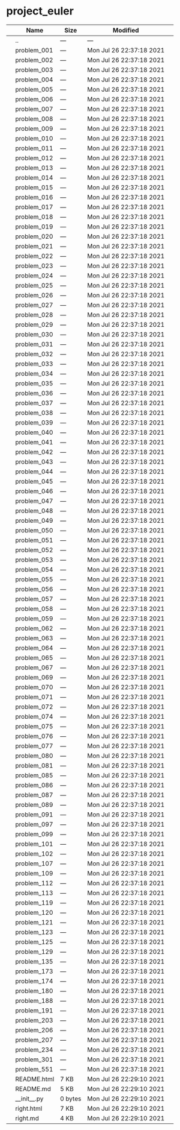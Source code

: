 # project_euler

<table><thead><tr class="header"><th></th><th>Name</th><th>Size</th><th>Modified</th><th></th></tr></thead><tbody><tr class="odd"><td></td><td><span class="goup">..</span></td><td>—</td><td>—</td><td></td></tr><tr class="even"><td></td><td><span class="name">problem_001</span></td><td>—</td><td>Mon Jul 26 22:37:18 2021</td><td></td></tr><tr class="odd"><td></td><td><span class="name">problem_002</span></td><td>—</td><td>Mon Jul 26 22:37:18 2021</td><td></td></tr><tr class="even"><td></td><td><span class="name">problem_003</span></td><td>—</td><td>Mon Jul 26 22:37:18 2021</td><td></td></tr><tr class="odd"><td></td><td><span class="name">problem_004</span></td><td>—</td><td>Mon Jul 26 22:37:18 2021</td><td></td></tr><tr class="even"><td></td><td><span class="name">problem_005</span></td><td>—</td><td>Mon Jul 26 22:37:18 2021</td><td></td></tr><tr class="odd"><td></td><td><span class="name">problem_006</span></td><td>—</td><td>Mon Jul 26 22:37:18 2021</td><td></td></tr><tr class="even"><td></td><td><span class="name">problem_007</span></td><td>—</td><td>Mon Jul 26 22:37:18 2021</td><td></td></tr><tr class="odd"><td></td><td><span class="name">problem_008</span></td><td>—</td><td>Mon Jul 26 22:37:18 2021</td><td></td></tr><tr class="even"><td></td><td><span class="name">problem_009</span></td><td>—</td><td>Mon Jul 26 22:37:18 2021</td><td></td></tr><tr class="odd"><td></td><td><span class="name">problem_010</span></td><td>—</td><td>Mon Jul 26 22:37:18 2021</td><td></td></tr><tr class="even"><td></td><td><span class="name">problem_011</span></td><td>—</td><td>Mon Jul 26 22:37:18 2021</td><td></td></tr><tr class="odd"><td></td><td><span class="name">problem_012</span></td><td>—</td><td>Mon Jul 26 22:37:18 2021</td><td></td></tr><tr class="even"><td></td><td><span class="name">problem_013</span></td><td>—</td><td>Mon Jul 26 22:37:18 2021</td><td></td></tr><tr class="odd"><td></td><td><span class="name">problem_014</span></td><td>—</td><td>Mon Jul 26 22:37:18 2021</td><td></td></tr><tr class="even"><td></td><td><span class="name">problem_015</span></td><td>—</td><td>Mon Jul 26 22:37:18 2021</td><td></td></tr><tr class="odd"><td></td><td><span class="name">problem_016</span></td><td>—</td><td>Mon Jul 26 22:37:18 2021</td><td></td></tr><tr class="even"><td></td><td><span class="name">problem_017</span></td><td>—</td><td>Mon Jul 26 22:37:18 2021</td><td></td></tr><tr class="odd"><td></td><td><span class="name">problem_018</span></td><td>—</td><td>Mon Jul 26 22:37:18 2021</td><td></td></tr><tr class="even"><td></td><td><span class="name">problem_019</span></td><td>—</td><td>Mon Jul 26 22:37:18 2021</td><td></td></tr><tr class="odd"><td></td><td><span class="name">problem_020</span></td><td>—</td><td>Mon Jul 26 22:37:18 2021</td><td></td></tr><tr class="even"><td></td><td><span class="name">problem_021</span></td><td>—</td><td>Mon Jul 26 22:37:18 2021</td><td></td></tr><tr class="odd"><td></td><td><span class="name">problem_022</span></td><td>—</td><td>Mon Jul 26 22:37:18 2021</td><td></td></tr><tr class="even"><td></td><td><span class="name">problem_023</span></td><td>—</td><td>Mon Jul 26 22:37:18 2021</td><td></td></tr><tr class="odd"><td></td><td><span class="name">problem_024</span></td><td>—</td><td>Mon Jul 26 22:37:18 2021</td><td></td></tr><tr class="even"><td></td><td><span class="name">problem_025</span></td><td>—</td><td>Mon Jul 26 22:37:18 2021</td><td></td></tr><tr class="odd"><td></td><td><span class="name">problem_026</span></td><td>—</td><td>Mon Jul 26 22:37:18 2021</td><td></td></tr><tr class="even"><td></td><td><span class="name">problem_027</span></td><td>—</td><td>Mon Jul 26 22:37:18 2021</td><td></td></tr><tr class="odd"><td></td><td><span class="name">problem_028</span></td><td>—</td><td>Mon Jul 26 22:37:18 2021</td><td></td></tr><tr class="even"><td></td><td><span class="name">problem_029</span></td><td>—</td><td>Mon Jul 26 22:37:18 2021</td><td></td></tr><tr class="odd"><td></td><td><span class="name">problem_030</span></td><td>—</td><td>Mon Jul 26 22:37:18 2021</td><td></td></tr><tr class="even"><td></td><td><span class="name">problem_031</span></td><td>—</td><td>Mon Jul 26 22:37:18 2021</td><td></td></tr><tr class="odd"><td></td><td><span class="name">problem_032</span></td><td>—</td><td>Mon Jul 26 22:37:18 2021</td><td></td></tr><tr class="even"><td></td><td><span class="name">problem_033</span></td><td>—</td><td>Mon Jul 26 22:37:18 2021</td><td></td></tr><tr class="odd"><td></td><td><span class="name">problem_034</span></td><td>—</td><td>Mon Jul 26 22:37:18 2021</td><td></td></tr><tr class="even"><td></td><td><span class="name">problem_035</span></td><td>—</td><td>Mon Jul 26 22:37:18 2021</td><td></td></tr><tr class="odd"><td></td><td><span class="name">problem_036</span></td><td>—</td><td>Mon Jul 26 22:37:18 2021</td><td></td></tr><tr class="even"><td></td><td><span class="name">problem_037</span></td><td>—</td><td>Mon Jul 26 22:37:18 2021</td><td></td></tr><tr class="odd"><td></td><td><span class="name">problem_038</span></td><td>—</td><td>Mon Jul 26 22:37:18 2021</td><td></td></tr><tr class="even"><td></td><td><span class="name">problem_039</span></td><td>—</td><td>Mon Jul 26 22:37:18 2021</td><td></td></tr><tr class="odd"><td></td><td><span class="name">problem_040</span></td><td>—</td><td>Mon Jul 26 22:37:18 2021</td><td></td></tr><tr class="even"><td></td><td><span class="name">problem_041</span></td><td>—</td><td>Mon Jul 26 22:37:18 2021</td><td></td></tr><tr class="odd"><td></td><td><span class="name">problem_042</span></td><td>—</td><td>Mon Jul 26 22:37:18 2021</td><td></td></tr><tr class="even"><td></td><td><span class="name">problem_043</span></td><td>—</td><td>Mon Jul 26 22:37:18 2021</td><td></td></tr><tr class="odd"><td></td><td><span class="name">problem_044</span></td><td>—</td><td>Mon Jul 26 22:37:18 2021</td><td></td></tr><tr class="even"><td></td><td><span class="name">problem_045</span></td><td>—</td><td>Mon Jul 26 22:37:18 2021</td><td></td></tr><tr class="odd"><td></td><td><span class="name">problem_046</span></td><td>—</td><td>Mon Jul 26 22:37:18 2021</td><td></td></tr><tr class="even"><td></td><td><span class="name">problem_047</span></td><td>—</td><td>Mon Jul 26 22:37:18 2021</td><td></td></tr><tr class="odd"><td></td><td><span class="name">problem_048</span></td><td>—</td><td>Mon Jul 26 22:37:18 2021</td><td></td></tr><tr class="even"><td></td><td><span class="name">problem_049</span></td><td>—</td><td>Mon Jul 26 22:37:18 2021</td><td></td></tr><tr class="odd"><td></td><td><span class="name">problem_050</span></td><td>—</td><td>Mon Jul 26 22:37:18 2021</td><td></td></tr><tr class="even"><td></td><td><span class="name">problem_051</span></td><td>—</td><td>Mon Jul 26 22:37:18 2021</td><td></td></tr><tr class="odd"><td></td><td><span class="name">problem_052</span></td><td>—</td><td>Mon Jul 26 22:37:18 2021</td><td></td></tr><tr class="even"><td></td><td><span class="name">problem_053</span></td><td>—</td><td>Mon Jul 26 22:37:18 2021</td><td></td></tr><tr class="odd"><td></td><td><span class="name">problem_054</span></td><td>—</td><td>Mon Jul 26 22:37:18 2021</td><td></td></tr><tr class="even"><td></td><td><span class="name">problem_055</span></td><td>—</td><td>Mon Jul 26 22:37:18 2021</td><td></td></tr><tr class="odd"><td></td><td><span class="name">problem_056</span></td><td>—</td><td>Mon Jul 26 22:37:18 2021</td><td></td></tr><tr class="even"><td></td><td><span class="name">problem_057</span></td><td>—</td><td>Mon Jul 26 22:37:18 2021</td><td></td></tr><tr class="odd"><td></td><td><span class="name">problem_058</span></td><td>—</td><td>Mon Jul 26 22:37:18 2021</td><td></td></tr><tr class="even"><td></td><td><span class="name">problem_059</span></td><td>—</td><td>Mon Jul 26 22:37:18 2021</td><td></td></tr><tr class="odd"><td></td><td><span class="name">problem_062</span></td><td>—</td><td>Mon Jul 26 22:37:18 2021</td><td></td></tr><tr class="even"><td></td><td><span class="name">problem_063</span></td><td>—</td><td>Mon Jul 26 22:37:18 2021</td><td></td></tr><tr class="odd"><td></td><td><span class="name">problem_064</span></td><td>—</td><td>Mon Jul 26 22:37:18 2021</td><td></td></tr><tr class="even"><td></td><td><span class="name">problem_065</span></td><td>—</td><td>Mon Jul 26 22:37:18 2021</td><td></td></tr><tr class="odd"><td></td><td><span class="name">problem_067</span></td><td>—</td><td>Mon Jul 26 22:37:18 2021</td><td></td></tr><tr class="even"><td></td><td><span class="name">problem_069</span></td><td>—</td><td>Mon Jul 26 22:37:18 2021</td><td></td></tr><tr class="odd"><td></td><td><span class="name">problem_070</span></td><td>—</td><td>Mon Jul 26 22:37:18 2021</td><td></td></tr><tr class="even"><td></td><td><span class="name">problem_071</span></td><td>—</td><td>Mon Jul 26 22:37:18 2021</td><td></td></tr><tr class="odd"><td></td><td><span class="name">problem_072</span></td><td>—</td><td>Mon Jul 26 22:37:18 2021</td><td></td></tr><tr class="even"><td></td><td><span class="name">problem_074</span></td><td>—</td><td>Mon Jul 26 22:37:18 2021</td><td></td></tr><tr class="odd"><td></td><td><span class="name">problem_075</span></td><td>—</td><td>Mon Jul 26 22:37:18 2021</td><td></td></tr><tr class="even"><td></td><td><span class="name">problem_076</span></td><td>—</td><td>Mon Jul 26 22:37:18 2021</td><td></td></tr><tr class="odd"><td></td><td><span class="name">problem_077</span></td><td>—</td><td>Mon Jul 26 22:37:18 2021</td><td></td></tr><tr class="even"><td></td><td><span class="name">problem_080</span></td><td>—</td><td>Mon Jul 26 22:37:18 2021</td><td></td></tr><tr class="odd"><td></td><td><span class="name">problem_081</span></td><td>—</td><td>Mon Jul 26 22:37:18 2021</td><td></td></tr><tr class="even"><td></td><td><span class="name">problem_085</span></td><td>—</td><td>Mon Jul 26 22:37:18 2021</td><td></td></tr><tr class="odd"><td></td><td><span class="name">problem_086</span></td><td>—</td><td>Mon Jul 26 22:37:18 2021</td><td></td></tr><tr class="even"><td></td><td><span class="name">problem_087</span></td><td>—</td><td>Mon Jul 26 22:37:18 2021</td><td></td></tr><tr class="odd"><td></td><td><span class="name">problem_089</span></td><td>—</td><td>Mon Jul 26 22:37:18 2021</td><td></td></tr><tr class="even"><td></td><td><span class="name">problem_091</span></td><td>—</td><td>Mon Jul 26 22:37:18 2021</td><td></td></tr><tr class="odd"><td></td><td><span class="name">problem_097</span></td><td>—</td><td>Mon Jul 26 22:37:18 2021</td><td></td></tr><tr class="even"><td></td><td><span class="name">problem_099</span></td><td>—</td><td>Mon Jul 26 22:37:18 2021</td><td></td></tr><tr class="odd"><td></td><td><span class="name">problem_101</span></td><td>—</td><td>Mon Jul 26 22:37:18 2021</td><td></td></tr><tr class="even"><td></td><td><span class="name">problem_102</span></td><td>—</td><td>Mon Jul 26 22:37:18 2021</td><td></td></tr><tr class="odd"><td></td><td><span class="name">problem_107</span></td><td>—</td><td>Mon Jul 26 22:37:18 2021</td><td></td></tr><tr class="even"><td></td><td><span class="name">problem_109</span></td><td>—</td><td>Mon Jul 26 22:37:18 2021</td><td></td></tr><tr class="odd"><td></td><td><span class="name">problem_112</span></td><td>—</td><td>Mon Jul 26 22:37:18 2021</td><td></td></tr><tr class="even"><td></td><td><span class="name">problem_113</span></td><td>—</td><td>Mon Jul 26 22:37:18 2021</td><td></td></tr><tr class="odd"><td></td><td><span class="name">problem_119</span></td><td>—</td><td>Mon Jul 26 22:37:18 2021</td><td></td></tr><tr class="even"><td></td><td><span class="name">problem_120</span></td><td>—</td><td>Mon Jul 26 22:37:18 2021</td><td></td></tr><tr class="odd"><td></td><td><span class="name">problem_121</span></td><td>—</td><td>Mon Jul 26 22:37:18 2021</td><td></td></tr><tr class="even"><td></td><td><span class="name">problem_123</span></td><td>—</td><td>Mon Jul 26 22:37:18 2021</td><td></td></tr><tr class="odd"><td></td><td><span class="name">problem_125</span></td><td>—</td><td>Mon Jul 26 22:37:18 2021</td><td></td></tr><tr class="even"><td></td><td><span class="name">problem_129</span></td><td>—</td><td>Mon Jul 26 22:37:18 2021</td><td></td></tr><tr class="odd"><td></td><td><span class="name">problem_135</span></td><td>—</td><td>Mon Jul 26 22:37:18 2021</td><td></td></tr><tr class="even"><td></td><td><span class="name">problem_173</span></td><td>—</td><td>Mon Jul 26 22:37:18 2021</td><td></td></tr><tr class="odd"><td></td><td><span class="name">problem_174</span></td><td>—</td><td>Mon Jul 26 22:37:18 2021</td><td></td></tr><tr class="even"><td></td><td><span class="name">problem_180</span></td><td>—</td><td>Mon Jul 26 22:37:18 2021</td><td></td></tr><tr class="odd"><td></td><td><span class="name">problem_188</span></td><td>—</td><td>Mon Jul 26 22:37:18 2021</td><td></td></tr><tr class="even"><td></td><td><span class="name">problem_191</span></td><td>—</td><td>Mon Jul 26 22:37:18 2021</td><td></td></tr><tr class="odd"><td></td><td><span class="name">problem_203</span></td><td>—</td><td>Mon Jul 26 22:37:18 2021</td><td></td></tr><tr class="even"><td></td><td><span class="name">problem_206</span></td><td>—</td><td>Mon Jul 26 22:37:18 2021</td><td></td></tr><tr class="odd"><td></td><td><span class="name">problem_207</span></td><td>—</td><td>Mon Jul 26 22:37:18 2021</td><td></td></tr><tr class="even"><td></td><td><span class="name">problem_234</span></td><td>—</td><td>Mon Jul 26 22:37:18 2021</td><td></td></tr><tr class="odd"><td></td><td><span class="name">problem_301</span></td><td>—</td><td>Mon Jul 26 22:37:18 2021</td><td></td></tr><tr class="even"><td></td><td><span class="name">problem_551</span></td><td>—</td><td>Mon Jul 26 22:37:18 2021</td><td></td></tr><tr class="odd"><td></td><td><span class="name">README.html</span></td><td>7 KB</td><td>Mon Jul 26 22:29:10 2021</td><td></td></tr><tr class="even"><td></td><td><span class="name">README.md</span></td><td>5 KB</td><td>Mon Jul 26 22:29:10 2021</td><td></td></tr><tr class="odd"><td></td><td><span class="name">__init__.py</span></td><td>0 bytes</td><td>Mon Jul 26 22:29:10 2021</td><td></td></tr><tr class="even"><td></td><td><span class="name">right.html</span></td><td>7 KB</td><td>Mon Jul 26 22:29:10 2021</td><td></td></tr><tr class="odd"><td></td><td><span class="name">right.md</span></td><td>4 KB</td><td>Mon Jul 26 22:29:10 2021</td><td></td></tr></tbody></table>
